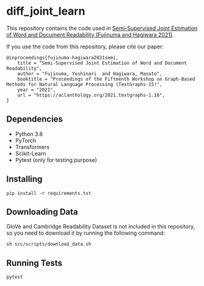 diff_joint_learn
==============================

This repository contains the code used in [Semi-Supervised Joint Estimation of Word and Document Readability (Fujinuma and Hagiwara 2021)](http://arxiv.org/abs/2104.13103).

If you use the code from this repository, please cite our paper:

```
@inproceedings{fujinuma-hagiwara2021semi,
    title = "Semi-Supervised Joint Estimation of Word and Document Readability",
    author = "Fujinuma, Yoshinari  and Hagiwara, Masato",
    booktitle = "Proceedings of the Fifteenth Workshop on Graph-Based Methods for Natural Language Processing (TextGraphs-15)",
    year = "2021",
    url = "https://aclanthology.org/2021.textgraphs-1.16",
}
```

## Dependencies
* Python 3.8
* PyTorch
* Transformers
* Scikit-Learn
* Pytest (only for testing purpose)

## Installing
```
pip install -r requirements.txt
```

## Downloading Data
GloVe and Cambridge Readability Dataset is not included in this repository, so you need to download it by running the following command:
```
sh src/scripts/download_data.sh
```

## Running Tests
```
pytest
```
